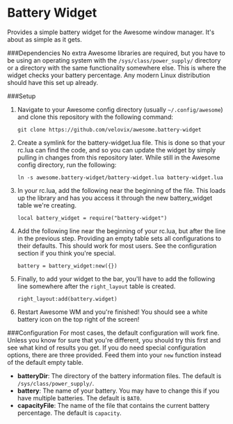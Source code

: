 # Battery Widget
Provides a simple battery widget for the Awesome window manager. It's about as simple as it gets.

###Dependencies
No extra Awesome libraries are required, but you have to be using an operating system with the `/sys/class/power_supply/`
directory or a directory with the same functionality somewhere else. This is where the widget checks your battery
percentage. Any modern Linux distribution should have this set up already.

###Setup
1. Navigate to your Awesome config directory (usually `~/.config/awesome`) and clone this repository with the following
command:

	```
	git clone https://github.com/velovix/awesome.battery-widget
	```
2. Create a symlink for the battery-widget.lua file. This is done so that your rc.lua can find the code, and so you can
update the widget by simply pulling in changes from this repository later. While still in the Awesome config directory,
run the following:

	```
	ln -s awesome.battery-widget/battery-widget.lua battery-widget.lua
	```
3. In your rc.lua, add the following near the beginning of the file. This loads up the library and has you access it
through the new battery_widget table we're creating.

	```
	local battery_widget = require("battery-widget")
	```
4. Add the following line near the beginning of your rc.lua, but after the line in the previous step. Providing an
empty table sets all configurations to their defaults. This should work for most users. See the configuration section
if you think you're special.

	```
	battery = battery_widget:new({})
	```
5. Finally, to add your widget to the bar, you'll have to add the following line somewhere after the `right_layout`
table is created.

	```
	right_layout:add(battery.widget)
	```
6. Restart Awesome WM and you're finished! You should see a white battery icon on the top right of the screen!

###Configuration
For most cases, the default configuration will work fine. Unless you know for sure that you're different, you should
try this first and see what kind of results you get. If you do need special configuration options, there are three
provided. Feed them into your `new` function instead of the default empty table.

- **batteryDir**: The directory of the battery information files. The default is `/sys/class/power_supply/`.
- **battery**: The name of your battery. You may have to change this if you have multiple batteries. The default is
`BAT0`.
- **capacityFile**: The name of the file that contains the current battery percentage. The default is `capacity`.
